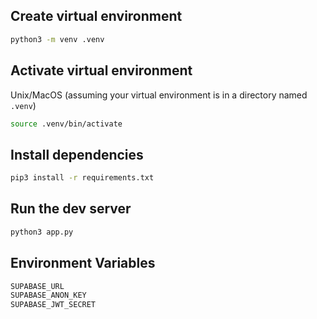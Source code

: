 ## Create virtual environment

```bash
python3 -m venv .venv
```

## Activate virtual environment

Unix/MacOS (assuming your virtual environment is in a directory named `.venv`)

```bash
source .venv/bin/activate
```

## Install dependencies

```bash
pip3 install -r requirements.txt
```

## Run the dev server

```bash
python3 app.py
```

## Environment Variables

```bash
SUPABASE_URL
SUPABASE_ANON_KEY
SUPABASE_JWT_SECRET
```
